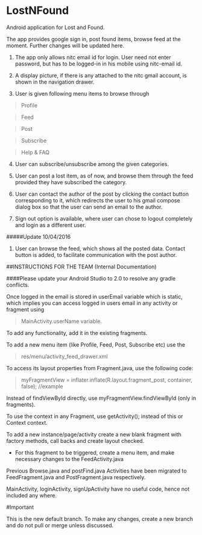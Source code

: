 # LostNFound
Android application for Lost and Found.

The app provides google sign in, post found items, browse feed at the moment. Further changes will be updated here.

1. The app only allows nitc email id for login. User need not enter password, but has to be logged-in in his mobile using nitc-email id.

2. A display picture, if there is any attached to the nitc gmail account, is shown in the navigation drawer.

3. User is given following menu items to browse through

  >Profile

  >Feed

  >Post

  >Subscribe

  >Help & FAQ

4. User can subscribe/unsubscribe among the given categories.
  
5. User can post a lost item, as of now, and browse them through the feed provided they have subscribed the category.

6. User can contact the author of the post by clicking the contact button corresponding to it, which redirects the user to his gmail compose dialog box so that the user can send an email to the author.    

7. Sign out option is available, where user can chose to logout completely and login as a different user.

#####Update 10/04/2016

1. User can browse the feed, which shows all the posted data. Contact button is added, to facilitate communication with the post author.

##INSTRUCTIONS FOR THE TEAM (Internal Documentation)

####Please update your Android Studio to 2.0 to resolve any gradle conflicts.

Once logged in the email is stored in userEmail variable which is static, which implies you can access logged in users email in any activity or fragment using 
> MainActivity.userName variable.

To add any functionality, add it in the existing fragments.

To add a new menu item (like Profile, Feed, Post, Subscribe etc) use the 
> res/menu/activity_feed_drawer.xml

To access its layout properties from Fragment.java, use the following code:
> myFragmentView = inflater.inflate(R.layout.fragment_post, container, false);               //example

Instead of findViewById directly, use myFragmentView.findViewById (only in fragments).

To use the context in any Fragment, use getActivity(); instead of this or Context context.

To add a new instance/page/activity create a new blank fragment with factory methods, call backs and create layout checked.
  - For this fragment to be triggered, create a menu item, and make necessary changes to the FeedActivity.java
  
Previous Browse.java and postFind.java Activities have been migrated to FeedFragment.java and PostFragment.java respectively.

MainActivity, loginActivity, signUpActivity have no useful code, hence not included any where.


#Important

This is the new default branch. To make any changes, create a new branch and do not pull or merge unless discussed.
